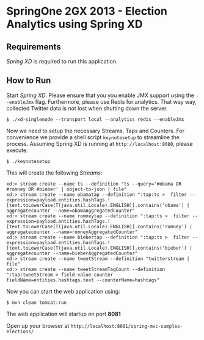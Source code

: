 SpringOne 2GX 2013 - Election Analytics using Spring XD
=======================================================

## Requirements

*Spring XD* is required to run this application.

## How to Run

Start *Spring XD*. Please ensure that you you enable JMX support using the `--enableJmx` flag. Furthermore, please use Redis for analytics. That way way, collected Twitter data is not lost when shutting down the server.

	$ ./xd-singlenode --transport local --analytics redis --enableJmx

Now we need to setup the necessary Streams, Taps and Counters. For convenience we provide a shell script `keynotesetup` to streamline the process. Assuming Spring XD is running at `http://localhost:8080`, please execute:

	$ ./keynotesetup

This will create the following *Streams*:

	xd:> stream create --name ts --definition "ts --query='#obama OR #romney OR #bieber' | object-to-json | file"
	xd:> stream create --name obamatap --definition ":tap:ts >  filter --expression=payload.entities.hashTags.![text.toLowerCase(T(java.util.Locale).ENGLISH)].contains('obama') | aggregatecounter --name=obamaAggregatedCounter"
	xd:> stream create --name romneytap --definition ":tap:ts >  filter --expression=payload.entities.hashTags.![text.toLowerCase(T(java.util.Locale).ENGLISH)].contains('romney') | aggregatecounter --name=romneyAggregatedCounter"
	xd:> stream create --name biebertap --definition ":tap:ts >  filter --expression=payload.entities.hashTags.![text.toLowerCase(T(java.util.Locale).ENGLISH)].contains('bieber') | aggregatecounter --name=bieberAggregatedCounter"
	xd:> stream create --name tweetStream --definition "twitterstream | file"
	xd:> stream create --name tweetStreamTagCount --definition ":tap:tweetStream > field-value-counter --fieldName=entities.hashtags.text --counterName=hashtags"

Now you can start the web application using:

    $ mvn clean tomcat:run

The web application will startup on port **8081**

Open up your browser at `http://localhost:8081/spring-mvc-samples-elections/`
